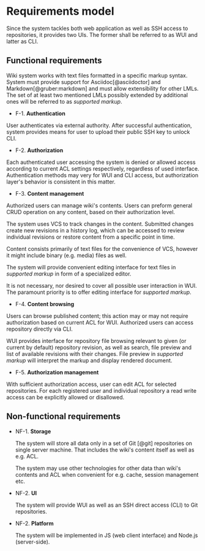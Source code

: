 # Requirements model

Since the system tackles both web application as well as SSH access to repositories, it provides two UIs.
The former shall be referred to as WUI and latter as CLI.

## Functional requirements

Wiki system works with text files formatted in a specific markup syntax.
System must provide support for Asciidoc[@asciidoctor] and Markdown[@gruber:markdown] and must allow extensibility for other LMLs.
The set of at least two mentioned LMLs possibly extended by additional ones will be referred to as *supported markup*.

 - F-1\. **Authentication**

  User authenticates via external authority.
  After successful authentication, system provides means for user to upload their public SSH key to unlock CLI.

 - F-2\. **Authorization**

  Each authenticated user accessing the system is denied or allowed access according to current ACL settings respectively, regardless of used interface.
  Authentication methods may very for WUI and CLI access, but authorization layer's behavior is consistent in this matter.

 - F-3\. **Content management**

  Authorized users can manage wiki's contents.
  Users can preform general CRUD operation on any content, based on their authorization level.

  The system uses VCS to track changes in the content.
  Submitted changes create new revisions in a history log, which can be accessed to review individual revisions or restore content from a specific point in time.

  Content consists primarily of text files for the convenience of VCS, however it might include binary (e.g. media) files as well.

  The system will provide convenient editing interface for text files in *supported markup* in form of a specialized editor.

  It is not necessary, nor desired to cover all possible user interaction in WUI.
  The paramount priority is to offer editing interface for *supported markup*.

 - F-4\. **Content browsing**

  Users can browse published content; this action may or may not require authorization based on current ACL for WUI.
  Authorized users can access repository directly via CLI.

  WUI provides interface for repository file browsing relevant to given (or current by default) repository revision,
  as well as search, file preview and list of available revisions with their changes.
  File preview in *supported markup* will interpret the markup and display rendered document.

 - F-5\. **Authorization management**

  With sufficient authorization access, user can edit ACL for selected repositories.
  For each registered user and individual repository a read write access can be explicitly allowed or disallowed.

## Non-functional requirements

- NF-1\. **Storage**

  The system will store all data only in a set of Git [@git] repositories on single server machine.
  That includes the wiki's content itself as well as e.g. ACL.

  The system may use other technologies for other data than wiki's contents and ACL when convenient for e.g. cache, session management etc.

- NF-2\. **UI**

  The system will provide WUI as well as an SSH direct access (CLI) to Git repositories.

- NF-2\. **Platform**

  The system will be implemented in JS (web client interface) and Node.js (server-side).

